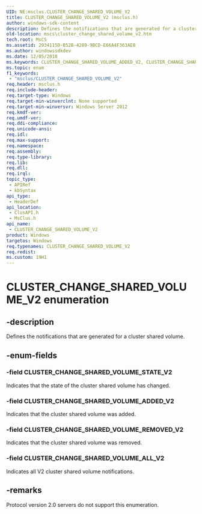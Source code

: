 ```yaml
---
UID: NE:msclus.CLUSTER_CHANGE_SHARED_VOLUME_V2
title: CLUSTER_CHANGE_SHARED_VOLUME_V2 (msclus.h)
author: windows-sdk-content
description: Defines the notifications that are generated for a cluster shared volume.
old-location: mscs\cluster_change_shared_volume_v2.htm
tech.root: MsCS
ms.assetid: 2934115D-B52B-4289-9BCD-E66A4F363AE8
ms.author: windowssdkdev
ms.date: 12/05/2018
ms.keywords: CLUSTER_CHANGE_SHARED_VOLUME_ADDED_V2, CLUSTER_CHANGE_SHARED_VOLUME_ALL_V2, CLUSTER_CHANGE_SHARED_VOLUME_REMOVED_V2, CLUSTER_CHANGE_SHARED_VOLUME_STATE_V2, CLUSTER_CHANGE_SHARED_VOLUME_V2, CLUSTER_CHANGE_SHARED_VOLUME_V2 enumeration [Failover Cluster], clusapi/CLUSTER_CHANGE_SHARED_VOLUME_ADDED_V2, clusapi/CLUSTER_CHANGE_SHARED_VOLUME_ALL_V2, clusapi/CLUSTER_CHANGE_SHARED_VOLUME_REMOVED_V2, clusapi/CLUSTER_CHANGE_SHARED_VOLUME_STATE_V2, clusapi/CLUSTER_CHANGE_SHARED_VOLUME_V2, msclus/CLUSTER_CHANGE_SHARED_VOLUME_ADDED_V2, msclus/CLUSTER_CHANGE_SHARED_VOLUME_ALL_V2, msclus/CLUSTER_CHANGE_SHARED_VOLUME_REMOVED_V2, msclus/CLUSTER_CHANGE_SHARED_VOLUME_STATE_V2, msclus/CLUSTER_CHANGE_SHARED_VOLUME_V2, mscs.cluster_change_shared_volume_v2
ms.topic: enum
f1_keywords: 
 - "msclus/CLUSTER_CHANGE_SHARED_VOLUME_V2"
req.header: msclus.h
req.include-header: 
req.target-type: Windows
req.target-min-winverclnt: None supported
req.target-min-winversvr: Windows Server 2012
req.kmdf-ver: 
req.umdf-ver: 
req.ddi-compliance: 
req.unicode-ansi: 
req.idl: 
req.max-support: 
req.namespace: 
req.assembly: 
req.type-library: 
req.lib: 
req.dll: 
req.irql: 
topic_type:
 - APIRef
 - kbSyntax
api_type:
 - HeaderDef
api_location:
 - ClusAPI.h
 - MsClus.h
api_name:
 - CLUSTER_CHANGE_SHARED_VOLUME_V2
product: Windows
targetos: Windows
req.typenames: CLUSTER_CHANGE_SHARED_VOLUME_V2
req.redist: 
ms.custom: 19H1
---
```


# CLUSTER_CHANGE_SHARED_VOLUME_V2 enumeration


## -description


Defines the notifications that are generated for a cluster shared volume.


## -enum-fields




### -field CLUSTER_CHANGE_SHARED_VOLUME_STATE_V2

Indicates that the state of the cluster shared volume has changed.


### -field CLUSTER_CHANGE_SHARED_VOLUME_ADDED_V2

Indicates that the cluster shared volume was added.


### -field CLUSTER_CHANGE_SHARED_VOLUME_REMOVED_V2

Indicates that the cluster shared volume was removed.


### -field CLUSTER_CHANGE_SHARED_VOLUME_ALL_V2

Indicates all V2 cluster shared volume notifications.


## -remarks



Protocol version 2.0 servers do not support this enumeration.



